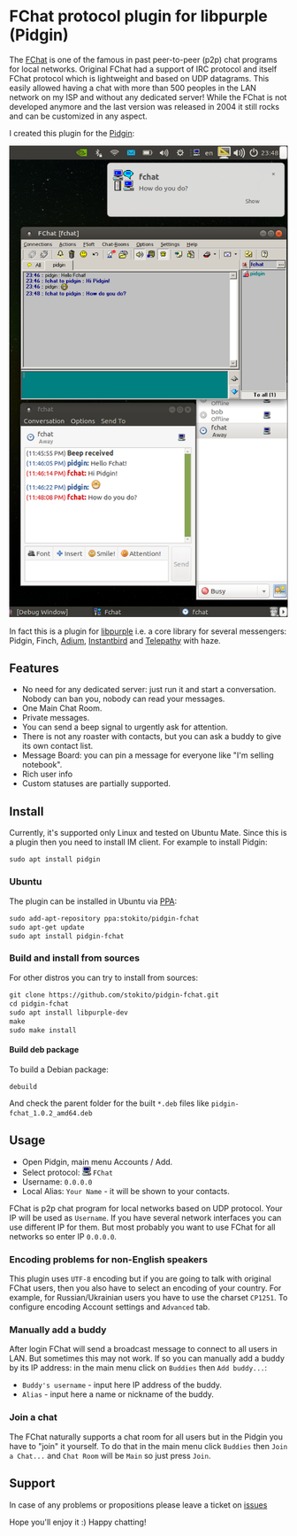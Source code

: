# FChat protocol plugin for libpurple (Pidgin)

The [FChat](http://www.kilievich.com/fchat/) is one of the famous in past peer-to-peer (p2p) chat programs for local networks.
Original FChat had a support of IRC protocol and itself FChat protocol which is lightweight and based on UDP datagrams.
This easily allowed having a chat with more than 500 peoples in the LAN network on my ISP and without any dedicated server! 
While the FChat is not developed anymore and the last version was released in 2004 it still rocks and can be customized in any aspect.

I created this plugin for the [Pidgin](https://pidgin.im/):

![](/screenshot.png)

In fact this is a plugin for [libpurple](https://developer.pidgin.im/wiki/WhatIsLibpurple) i.e. a core library for several messengers: Pidgin, Finch, [Adium](https://adium.im/), [Instantbird](http://www.instantbird.com/) and [Telepathy](https://telepathy.freedesktop.org/) with haze.


## Features
* No need for any dedicated server: just run it and start a conversation. Nobody can ban you, nobody can read your messages.
* One Main Chat Room.
* Private messages.
* You can send a beep signal to urgently ask for attention.
* There is not any roaster with contacts, but you can ask a buddy to give its own contact list.  
* Message Board: you can pin a message for everyone like "I'm selling notebook".
* Rich user info
* Custom statuses are partially supported.

## Install
Currently, it's supported only Linux and tested on Ubuntu Mate.
Since this is a plugin then you need to install IM client. For example to install Pidgin:

    sudo apt install pidgin

### Ubuntu
The plugin can be installed in Ubuntu via [PPA](https://code.launchpad.net/~stokito/+archive/ubuntu/pidgin-fchat):

    sudo add-apt-repository ppa:stokito/pidgin-fchat
    sudo apt-get update
    sudo apt install pidgin-fchat

### Build and install from sources
For other distros you can try to install from sources:

    git clone https://github.com/stokito/pidgin-fchat.git
    cd pidgin-fchat
    sudo apt install libpurple-dev
    make
    sudo make install

#### Build deb package
To build a Debian package:

    debuild

And check the parent folder for the built `*.deb` files like `pidgin-fchat_1.0.2_amd64.deb`


## Usage

* Open Pidgin, main menu Accounts / Add.
* Select protocol: ![](/share/pixmaps/pidgin/protocols/16/fchat.png) `FChat`
* Username: `0.0.0.0`
* Local Alias: `Your Name` - it will be shown to your contacts.

FChat is p2p chat program for local networks based on UDP protocol.
Your IP will be used as `Username`. If you have several network interfaces you can use different IP for them.
But most probably you want to use FChat for all networks so enter IP `0.0.0.0`.

### Encoding problems for non-English speakers
This plugin uses `UTF-8` encoding but if you are going to talk with original FChat users,
then you also have to select an encoding of your country.
For example, for Russian/Ukrainian users you have to use the charset `CP1251`.
To configure encoding Account settings and `Advanced` tab.

### Manually add a buddy 
After login FChat will send a broadcast message to connect to all users in LAN. But sometimes this may not work.
If so you can manually add a buddy by its IP address: in the main menu click on `Buddies` then `Add buddy...`:
* `Buddy's username` - input here IP address of the buddy.
* `Alias` - input here a name or nickname of the buddy.

### Join a chat
The FChat naturally supports a chat room for all users but in the Pidgin you have to "join" it yourself.
To do that in the main menu click `Buddies` then `Join a Chat...` and `Chat Room` will be `Main` so just press `Join`. 

## Support
In case of any problems or propositions please leave a ticket on [issues](https://github.com/stokito/pidgin-fchat/issues)

Hope you'll enjoy it :) Happy chatting!

